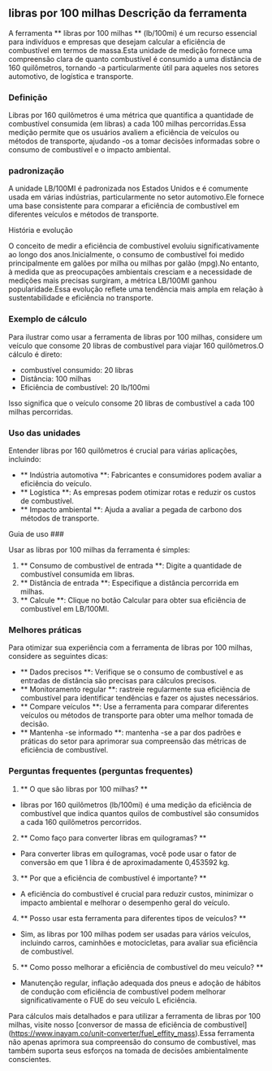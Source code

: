 ## libras por 100 milhas Descrição da ferramenta

A ferramenta ** libras por 100 milhas ** (lb/100mi) é um recurso essencial para indivíduos e empresas que desejam calcular a eficiência de combustível em termos de massa.Esta unidade de medição fornece uma compreensão clara de quanto combustível é consumido a uma distância de 160 quilômetros, tornando -a particularmente útil para aqueles nos setores automotivo, de logística e transporte.

### Definição

Libras por 160 quilômetros é uma métrica que quantifica a quantidade de combustível consumida (em libras) a cada 100 milhas percorridas.Essa medição permite que os usuários avaliem a eficiência de veículos ou métodos de transporte, ajudando -os a tomar decisões informadas sobre o consumo de combustível e o impacto ambiental.

### padronização

A unidade LB/100MI é padronizada nos Estados Unidos e é comumente usada em várias indústrias, particularmente no setor automotivo.Ele fornece uma base consistente para comparar a eficiência de combustível em diferentes veículos e métodos de transporte.

História e evolução

O conceito de medir a eficiência de combustível evoluiu significativamente ao longo dos anos.Inicialmente, o consumo de combustível foi medido principalmente em galões por milha ou milhas por galão (mpg).No entanto, à medida que as preocupações ambientais cresciam e a necessidade de medições mais precisas surgiram, a métrica LB/100MI ganhou popularidade.Essa evolução reflete uma tendência mais ampla em relação à sustentabilidade e eficiência no transporte.

### Exemplo de cálculo

Para ilustrar como usar a ferramenta de libras por 100 milhas, considere um veículo que consome 20 libras de combustível para viajar 160 quilômetros.O cálculo é direto:

- combustível consumido: 20 libras
- Distância: 100 milhas
- Eficiência de combustível: 20 lb/100mi

Isso significa que o veículo consome 20 libras de combustível a cada 100 milhas percorridas.

### Uso das unidades

Entender libras por 160 quilômetros é crucial para várias aplicações, incluindo:

- ** Indústria automotiva **: Fabricantes e consumidores podem avaliar a eficiência do veículo.
- ** Logística **: As empresas podem otimizar rotas e reduzir os custos de combustível.
- ** Impacto ambiental **: Ajuda a avaliar a pegada de carbono dos métodos de transporte.

Guia de uso ###

Usar as libras por 100 milhas da ferramenta é simples:

1. ** Consumo de combustível de entrada **: Digite a quantidade de combustível consumida em libras.
2. ** Distância de entrada **: Especifique a distância percorrida em milhas.
3. ** Calcule **: Clique no botão Calcular para obter sua eficiência de combustível em LB/100MI.

### Melhores práticas

Para otimizar sua experiência com a ferramenta de libras por 100 milhas, considere as seguintes dicas:

- ** Dados precisos **: Verifique se o consumo de combustível e as entradas de distância são precisas para cálculos precisos.
- ** Monitoramento regular **: rastreie regularmente sua eficiência de combustível para identificar tendências e fazer os ajustes necessários.
- ** Compare veículos **: Use a ferramenta para comparar diferentes veículos ou métodos de transporte para obter uma melhor tomada de decisão.
- ** Mantenha -se informado **: mantenha -se a par dos padrões e práticas do setor para aprimorar sua compreensão das métricas de eficiência de combustível.

### Perguntas frequentes (perguntas frequentes)

1. ** O que são libras por 100 milhas? **
- libras por 160 quilômetros (lb/100mi) é uma medição da eficiência de combustível que indica quantos quilos de combustível são consumidos a cada 160 quilômetros percorridos.

2. ** Como faço para converter libras em quilogramas? **
- Para converter libras em quilogramas, você pode usar o fator de conversão em que 1 libra é de aproximadamente 0,453592 kg.

3. ** Por que a eficiência de combustível é importante? **
- A eficiência do combustível é crucial para reduzir custos, minimizar o impacto ambiental e melhorar o desempenho geral do veículo.

4. ** Posso usar esta ferramenta para diferentes tipos de veículos? **
- Sim, as libras por 100 milhas podem ser usadas para vários veículos, incluindo carros, caminhões e motocicletas, para avaliar sua eficiência de combustível.

5. ** Como posso melhorar a eficiência de combustível do meu veículo? **
- Manutenção regular, inflação adequada dos pneus e adoção de hábitos de condução com eficiência de combustível podem melhorar significativamente o FUE do seu veículo L eficiência.

Para cálculos mais detalhados e para utilizar a ferramenta de libras por 100 milhas, visite nosso [conversor de massa de eficiência de combustível] (https://www.inayam.co/unit-converter/fuel_effity_mass).Essa ferramenta não apenas aprimora sua compreensão do consumo de combustível, mas também suporta seus esforços na tomada de decisões ambientalmente conscientes.